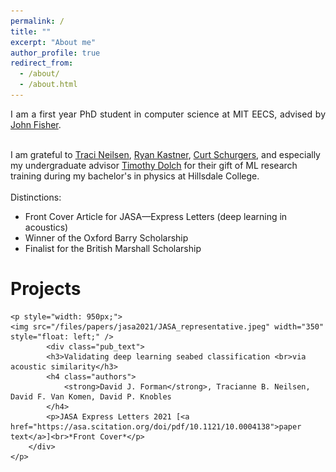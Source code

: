 ```yaml
---
permalink: /
title: ""
excerpt: "About me"
author_profile: true
redirect_from: 
  - /about/
  - /about.html
---
```


<div class="intro">
<p align="justify">
I am a first year PhD student in computer science at MIT EECS, advised by <a href="https://www.csail.mit.edu/person/john-fisher">John Fisher</a>. <br><br>

I am grateful to
 <a href="https://physics.byu.edu/department/directory/neilsent">Traci Neilsen</a>,
 <a href="http://kastner.ucsd.edu/ryan/">Ryan Kastner</a>,
 <a href="https://jacobsschool.ucsd.edu/cosmos/curt-schurgers">Curt Schurgers</a>, and especially my undergraduate advisor
 <a href="https://www.hillsdale.edu/faculty/timothy-dolch/">Timothy Dolch</a>
for their gift of ML research training during my bachelor's in physics at Hillsdale College.
<br><br>
Distinctions:
<ul>
  <li>Front Cover Article for JASA—Express Letters (deep learning in acoustics)</li>
  <li>Winner of the Oxford Barry Scholarship</li>
  <li>Finalist for the British Marshall Scholarship</li>
<!--   <li>Recipient of the Matthew Lorber (1956) Presidential Fellowship at MIT<br>(~120 recipients among the incoming graduate students)</li> -->

</ul>
</p>
</div>

<div><h1>Projects</h1></div>
<div id="projects">
<!-- 	<article>
		<a class="pub_image"><img src="/files/papers/jasa2021/JASA_representative.jpeg" width="400"></a>
		<div class="pub_text">
			<h3>Validating deep learning seabed classification <br>via acoustic similarity</h3>
		    <h4 class="authors"> 
			    <strong>David J. Forman</strong>, Tracianne B. Neilsen, David F. Van Komen, David P. Knobles
			</h4>
            <p>JASA Express Letters 2021 [<a href="https://asa.scitation.org/doi/pdf/10.1121/10.0004138">pdf</a>]<br>*Front Cover*</p>
		</div>
	</article> -->
	
	<p style="width: 950px;">
	<img src="/files/papers/jasa2021/JASA_representative.jpeg" width="350" style="float: left;" />
			<div class="pub_text">
			<h3>Validating deep learning seabed classification <br>via acoustic similarity</h3>
		    <h4 class="authors"> 
			    <strong>David J. Forman</strong>, Tracianne B. Neilsen, David F. Van Komen, David P. Knobles
			</h4>
            <p>JASA Express Letters 2021 [<a href="https://asa.scitation.org/doi/pdf/10.1121/10.0004138">paper text</a>]<br>*Front Cover*</p>
		</div>
	</p> 

</div>
